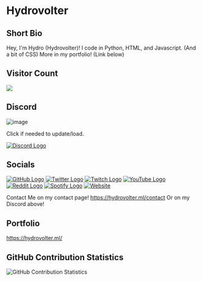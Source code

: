 # Hydrovolter

## Short Bio
Hey, I'm Hydro (Hydrovolter)!
I code in Python, HTML, and Javascript. (And a bit of CSS)
More in my portfolio! (Link below)

## Visitor Count
<img src="https://profile-counter.glitch.me/hydrovolter/count.svg" />
  

## Discord
<!-- [![Discord Server](https://discord.com/api/guilds/733146268364308532/widget.png?style=banner4)] (https://discord.com/invite/WKsemms) -->
![image](https://util.bruhmomentlol.repl.co/status/958298682044866631)

Click if needed to update/load.


[![Discord Logo](https://icons.iconarchive.com/icons/papirus-team/papirus-apps/64/discord-icon.png)](https://discord.com/users/958298682044866631)


## Socials
[![GitHub Logo](https://icons.iconarchive.com/icons/limav/flat-gradient-social/64/Github-icon.png)](https://github.com/Hydrovolter)
[![Twitter Logo](https://icons.iconarchive.com/icons/limav/flat-gradient-social/64/Twitter-icon.png)](https://twitter.com/hydrovolter)
[![Twitch Logo](https://icons.iconarchive.com/icons/papirus-team/papirus-apps/64/gnome-twitch-icon.png)](https://twitch.tv/hydrovolter)
[![YouTube Logo](https://icons.iconarchive.com/icons/marcus-roberto/google-play/64/YouTube-icon.png)](https://www.youtube.com/channel/UCOkFlZpxNsXxF0jiuhqZafg?view_as=subscriber)
[![Reddit Logo](https://icons.iconarchive.com/icons/limav/flat-gradient-social/64/Reddit-icon.png)](https://www.reddit.com/user/Hydrovolter)
[![Spotify Logo](https://icons.iconarchive.com/icons/bokehlicia/pacifica/64/spotify-icon.png)](https://open.spotify.com/user/3kogdp4la37u7pd7rugded814)
[![Website](https://icons.iconarchive.com/icons/custom-icon-design/flatastic-11/64/Webpage-icon.png)](https://hydrovolter.ml)

Contact Me on my contact page! https://hydrovolter.ml/contact
Or on my Discord above!

## Portfolio
https://hydrovolter.ml/

## GitHub Contribution Statistics
![GitHub Contribution Statistics](https://github-readme-stats.vercel.app/api?username=hydrovolter)
